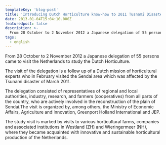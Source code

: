 ```yaml
---
templateKey: 'blog-post'
title: 'Introducing Dutch Horticulture know-how to 2011 Tusnami Disaster affected Sendai area'
date: 2013-01-04T15:04:10.000Z
featuredpost: false
description: >-
  From 28 October to 2 November 2012 a Japanese delegation of 55 persons came to visit the Netherlands to study the Dutch Horticulture.
tags:
  - english
---
```


From 28 October to 2 November 2012 a Japanese delegation of 55 persons came to visit the Netherlands to study the Dutch Horticulture.

The visit of the delegation is a follow up of a Dutch mission of horticultural experts who in February visited the Sendai area which was affected by the Tsunami disaster of March 2011.

The delegation consisted of representatives of regional and local authorities, industry, research, and farmers (cooperatives) from all parts of the country, who are actively involved in the reconstruction of the plain of Sendai.The visit is organized by, among others, the Ministry of Economic Affairs, Agriculture and Innovation, Greenport Holland International and JEP.

The study visit is marked by visits to various horticultural farms, companies and associated institutions in Westland (ZH) and Wieringermeer (NH), where they became acquainted with innovative and sustainable horticultural production of the Netherlands.
